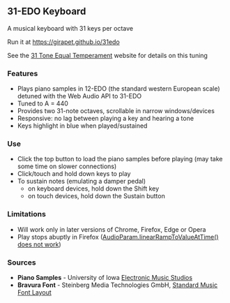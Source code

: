 ## 31-EDO Keyboard
A musical keyboard with 31 keys per octave

Run it at https://girapet.github.io/31edo

See the [31 Tone Equal Temperament](https://31et.com/) website for details on this tuning

### Features
* Plays piano samples in 12-EDO (the standard western European scale) detuned with the Web Audio API to 31-EDO
* Tuned to A = 440
* Provides two 31-note octaves, scrollable in narrow windows/devices
* Responsive: no lag between playing a key and hearing a tone
* Keys highlight in blue when played/sustained

### Use
* Click the top button to load the piano samples before playing (may take some time on slower connections)
* Click/touch and hold down keys to play
* To sustain notes (emulating a damper pedal)
  * on keyboard devices, hold down the Shift key
  * on touch devices, hold down the Sustain button

### Limitations
* Will work only in later versions of Chrome, Firefox, Edge or Opera
* Play stops abuptly in Firefox ([AudioParam.linearRampToValueAtTime() does not work](https://developer.mozilla.org/en-US/docs/Web/API/AudioParam/linearRampToValueAtTime#Browser_compatibility))

### Sources
* __Piano Samples__ - University of Iowa [Electronic Music Studios](http://theremin.music.uiowa.edu/MISpiano.html)
* __Bravura Font__ - Steinberg Media Technologies GmbH, [Standard Music Font Layout](https://www.smufl.org/)
